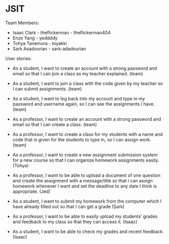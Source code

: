 # JSIT

Team Members:
- Isaac Clark     - theflickerman
                - theflickerman404
- Enze Yang       - yeddddy
- Tohya Tanemura  - toyakki
- Sark Asadourian - sark-adadourian

User stories:
- As a student, I want to create an account with a strong password and email so that I can join a class as my teacher 
 explained. (team)

- As a student, I want to join a class with the code given by my teacher so I can submit assignments. (team)

- As a student, I want to log back into my account and type in my password and username again, so I can see the 
 assignments I have. (team)

- As a professor, I want to create an account with a strong password and email so that I can create a class. (team)

- As a professor, I want to create a class for my students with a name and code that is given for the students to type 
 in, so I can assign work. (team)

- As a professor, I want to create a new assignment submission system for a new course so that I can organize homework 
 assignments easily. (Tohya)

- As a professor, I want to be able to upload a document of one question and create the assignment with a message/title
 so that I can assign homework whenever I want and set the deadline to any date I think is appropriate. (Jed)

- As a student, I want to submit my homework from the computer which I have already filled out so that I can get a grade
 (Sark)

- As a professor, I want to be able to easily upload my students’ grades and feedback to my class so that they can 
 access it. (Isaac)

- As a student, I want to be able to check my grades and recent feedback. (Isaac)


